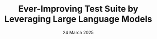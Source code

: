 ---
short_name: "FSE"
title: "Ever-Improving Test Suite by Leveraging Large Language Models"
authors: "Ketai Qiu"
long_name: "International Conference on the Foundations of Software Engineering (FSE '25): Student Research Competition"
doi: "https://dl.acm.org/doi/10.1145/3696630.3728614"
pdf: "resources/pdf/Ketai-Qiu-FSE2025-SRC.pdf"
bibtex: "resources/bibtex/Ketai-Qiu-FSE2025-SRC.bib"
year: "2025"
date: "24 March 2025"
---